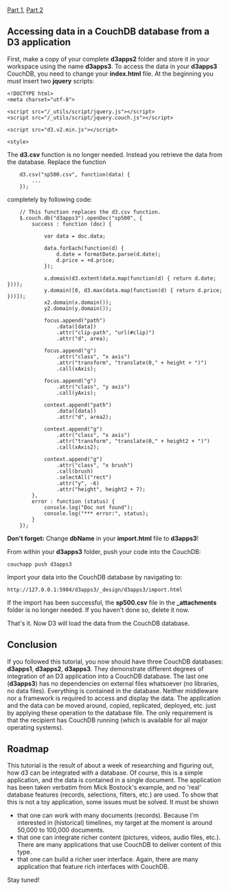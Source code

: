 [Part 1](https://github.com/mbostock/d3/wiki/Integrating-d3-with-a-CouchDB-database-1), 
[Part 2](https://github.com/mbostock/d3/wiki/Integrating-d3-with-a-CouchDB-database-2)
## Accessing data in a CouchDB database from a D3 application

First, make a copy of your complete **d3apps2** folder and store it in your workspace using the name **d3apps3**. To access the data in your **d3apps3** CouchDB, you need to change your **index.html** file. At the beginning you must insert two **jquery** scripts:

```
<!DOCTYPE html>
<meta charset="utf-8">

<script src="/_utils/script/jquery.js"></script>
<script src="/_utils/script/jquery.couch.js"></script>

<script src="d3.v2.min.js"></script>

<style>
```

The **d3.csv** function is no longer needed. Instead you retrieve the data from the database. Replace the function

```
    d3.csv("sp500.csv", function(data) {
        ...
    });

```

completely by following code:

```
    // This function replaces the d3.csv function.
    $.couch.db("d3apps3").openDoc("sp500", {
        success : function (doc) {

            var data = doc.data;

            data.forEach(function(d) {
                d.date = formatDate.parse(d.date);
                d.price = +d.price;
            });

            x.domain(d3.extent(data.map(function(d) { return d.date; })));
            y.domain([0, d3.max(data.map(function(d) { return d.price; }))]);
            x2.domain(x.domain());
            y2.domain(y.domain());

            focus.append("path")
                .data([data])
                .attr("clip-path", "url(#clip)")
                .attr("d", area);

            focus.append("g")
                .attr("class", "x axis")
                .attr("transform", "translate(0," + height + ")")
                .call(xAxis);

            focus.append("g")
                .attr("class", "y axis")
                .call(yAxis);

            context.append("path")
                .data([data])
                .attr("d", area2);

            context.append("g")
                .attr("class", "x axis")
                .attr("transform", "translate(0," + height2 + ")")
                .call(xAxis2);

            context.append("g")
                .attr("class", "x brush")
                .call(brush)
                .selectAll("rect")
                .attr("y", -6)
                .attr("height", height2 + 7);
        },
        error : function (status) {
            console.log("Doc not found");
            console.log("*** error:", status);
        }
    });
```

**Don't forget:** Change  **dbName** in your **import.html** file to **d3apps3**! 

From within your **d3apps3** folder, push your code into the CouchDB:

```
couchapp push d3apps3
```

Import your data into the CouchDB database by navigating to:

```
http://127.0.0.1:5984/d3apps3/_design/d3apps3/import.html
```

If the import has been successful, the **sp500.csv** file in the **_attachments** folder is no longer needed. If you haven't done so, delete it now. 

That's it. Now D3 will load the data from the CouchDB database.

## Conclusion

If you followed this tutorial, you now should have three CouchDB databases: **d3apps1**, **d3apps2**, **d3apps3**. They demonstrate different degrees of integration of an D3 application into a CouchDB database. The last one (**d3apps3**) has no dependencies on external files whatsoever (no libraries, no data files). Everything is contained in the database. Neither middleware nor a framework is required to access and display the data. The application and the data can be moved around, copied, replicated, deployed, etc. just by applying these operation to the database file. The only requirement is that the recipient has CouchDB running (which is available for all major operating systems).

## Roadmap

This tutorial is the result of about a week of researching and figuring out, how d3 can be integrated with a database. Of course, this is a simple application, and the data is contained in a single document. The application has been taken verbatim from Mick Bostock's example, and no 'real' database features (records, selections, filters, etc.) are used. To show that this is not a toy application, some issues must be solved. It must be shown 
* that one can work with many documents (records). Because I'm interested in (historical) timelines, my target at the moment is around 50,000 to 100,000 documents.
* that one can integrate richer content (pictures, videos, audio files, etc.). There are many applications that use CouchDB to deliver content of this type.
* that one can build a richer user interface. Again, there are many application that feature rich interfaces with CouchDB. 

Stay tuned!

  
